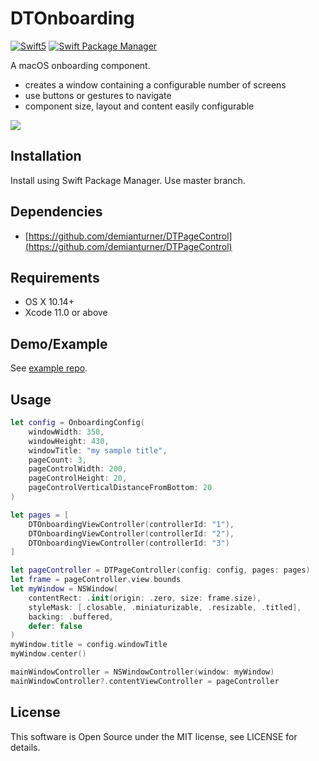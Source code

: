 # DTOnboarding

<a href="https://developer.apple.com/swift"><img alt="Swift5" src="https://img.shields.io/badge/language-Swift5-orange.svg"/></a>
<a href="https://swift.org/package-manager"><img alt="Swift Package Manager" src="https://img.shields.io/badge/SwiftPM-compatible-yellowgreen.svg"/></a>

A macOS onboarding component.

- creates a window containing a configurable number of screens
- use buttons or gestures to navigate
- component size, layout and content easily configurable

![](https://i.imgur.com/PEZCQ6F.png)

## Installation
Install using Swift Package Manager.  Use master branch.

## Dependencies
- [https://github.com/demianturner/DTPageControl](https://github.com/demianturner/DTPageControl)

## Requirements
- OS X 10.14+
- Xcode 11.0 or above

## Demo/Example
See [example repo](https://github.com/demianturner/OnboardingExample-Mac).

## Usage
```swift
let config = OnboardingConfig(
    windowWidth: 350,
    windowHeight: 430,
    windowTitle: "my sample title",
    pageCount: 3,
    pageControlWidth: 200,
    pageControlHeight: 20,
    pageControlVerticalDistanceFromBottom: 20
)

let pages = [
    DTOnboardingViewController(controllerId: "1"),
    DTOnboardingViewController(controllerId: "2"),
    DTOnboardingViewController(controllerId: "3")
]

let pageController = DTPageController(config: config, pages: pages)
let frame = pageController.view.bounds
let myWindow = NSWindow(
    contentRect: .init(origin: .zero, size: frame.size),
    styleMask: [.closable, .miniaturizable, .resizable, .titled],
    backing: .buffered,
    defer: false
)
myWindow.title = config.windowTitle
myWindow.center()

mainWindowController = NSWindowController(window: myWindow)
mainWindowController?.contentViewController = pageController
```

## License
This software is Open Source under the MIT license, see LICENSE for details.